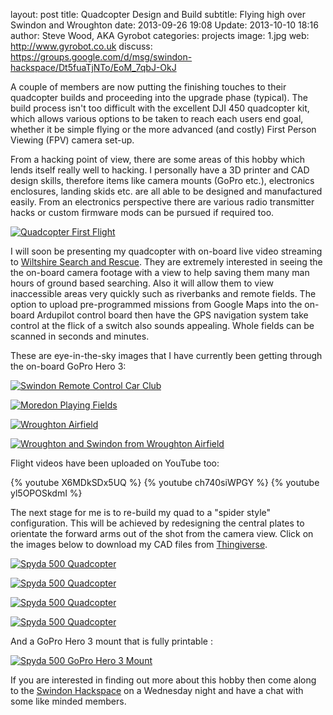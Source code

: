 layout:       post
title:        Quadcopter Design and Build
subtitle:     Flying high over Swindon and Wroughton
date:         2013-09-26 19:08
Update:       2013-10-10 18:16
author:       Steve Wood, AKA Gyrobot
categories:   projects
image:        1.jpg
web:          http://www.gyrobot.co.uk
discuss:      https://groups.google.com/d/msg/swindon-hackspace/Dt5fuaTjNTo/EoM_7qbJ-OkJ


A couple of members are now putting the finishing touches to their quadcopter builds and proceeding into the upgrade phase (typical). The build process isn't too difficult with the excellent DJI 450 quadcopter kit, which allows various options to be taken to reach each users end goal, whether it be simple flying or the more advanced (and costly) First Person Viewing (FPV) camera set-up.

<!-- more -->

From a hacking point of view, there are some areas of this hobby which lends itself really well to hacking. I personally have a 3D printer and CAD design skills, therefore items like camera mounts (GoPro etc.), electronics enclosures, landing skids etc. are all able to be designed and manufactured easily. From an electronics perspective there are various radio transmitter hacks or custom firmware mods can be pursued if required too.

[![Quadcopter First Flight](2-small.jpg)](2.jpg)

I will soon be presenting my quadcopter with on-board live video streaming to [Wiltshire Search and Rescue](http://wilsar.org.uk/ "http://wilsar.org.uk/"). They are extremely interested in seeing the the on-board camera footage with a view to help saving them many man hours of ground based searching. Also it will allow them to view inaccessible areas very quickly such as riverbanks and remote fields. The option to upload pre-programmed missions from Google Maps into the on-board Ardupilot control board then have the GPS navigation system take control at the flick of a switch also sounds appealing. Whole fields can be scanned in seconds and minutes.

These are eye-in-the-sky images that I have currently been getting through the on-board GoPro Hero 3:

[![Swindon Remote Control Car Club](3-small.jpg)](3.jpg)

[![Moredon Playing Fields](4-small.jpg)](4.jpg)

[![Wroughton Airfield](5-small.jpg)](5.jpg)

[![Wroughton and Swindon from Wroughton Airfield](6-small.jpg)](6.jpg)

Flight videos have been uploaded on YouTube too:

{% youtube X6MDkSDx5UQ %}
{% youtube ch740siWPGY %}
{% youtube yl5OPOSkdmI %}

The next stage for me is to re-build my quad to a "spider style" configuration. This will be achieved by redesigning the central plates to orientate the forward arms out of the shot from the camera view. Click on the images below to download my CAD files from [Thingiverse](http://www.thingiverse.com/ "http://www.thingiverse.com/").

[![Spyda 500 Quadcopter](Render2.png)](http://www.thingiverse.com/thing:160607)

[![Spyda 500 Quadcopter](Render3.png)](http://www.thingiverse.com/thing:160607)

[![Spyda 500 Quadcopter](8-small.jpg)](8.jpg)

[![Spyda 500 Quadcopter](7-small.jpg)](7.jpg)

And a GoPro Hero 3 mount that is fully printable :

[![Spyda 500 GoPro Hero 3 Mount](Render4.png)](http://www.thingiverse.com/thing:163107)

If you are interested in finding out more about this hobby then come along to the [Swindon Hackspace](/about/#weekly-meetings "{{ site.url }}/about/") on a Wednesday night and have a chat with some like minded members.



